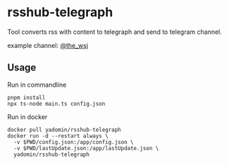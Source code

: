 # rsshub-telegraph

Tool converts rss with content to telegraph and send to telegram channel.

example channel: [@the_wsj](https://t.me/the_wsj)

## Usage

Run in commandline

```shell
pnpm install
npx ts-node main.ts config.json
```

Run in docker

```shell
docker pull yadomin/rsshub-telegraph
docker run -d --restart always \
  -v $PWD/config.json:/app/config.json \
  -v $PWD/lastUpdate.json:/app/lastUpdate.json \
  yadomin/rsshub-telegraph
```